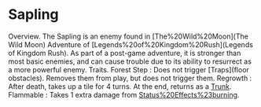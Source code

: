# Sapling

Overview.
The Sapling is an enemy found in [The%20Wild%20Moon](The Wild Moon) Adventure of [Legends%20of%20Kingdom%20Rush](Legends of Kingdom Rush). As part of a post-game adventure, it is stronger than most basic enemies, and can cause trouble due to its ability to resurrect as a more powerful enemy.
Traits.
 Forest Step : Does not trigger [Traps](floor obstacles). Removes them from play, but does not trigger them.
 Regrowth : After death, takes up a tile for 4 turns. At the end, returns as a [Trunk](Trunk).
 Flammable : Takes 1 extra damage from [Status%20Effects%23burning](burning). 